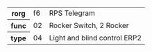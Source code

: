 <table>
    <tr>
      <th>rorg</th>
      <td>f6</td>
      <td>RPS Telegram</td>
    </tr>
    <tr>
      <th>func</th>
      <td>02</td>
      <td>Rocker Switch, 2 Rocker</td>
    </tr>
    <tr>
      <th>type</th>
      <td>04</td>
      <td>Light and blind control ERP2</td>
    </tr>
  </table>